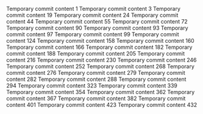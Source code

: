 Temporary commit content 1
Temporary commit content 3
Temporary commit content 19
Temporary commit content 24
Temporary commit content 44
Temporary commit content 55
Temporary commit content 72
Temporary commit content 90
Temporary commit content 93
Temporary commit content 97
Temporary commit content 99
Temporary commit content 124
Temporary commit content 158
Temporary commit content 160
Temporary commit content 166
Temporary commit content 182
Temporary commit content 188
Temporary commit content 205
Temporary commit content 216
Temporary commit content 230
Temporary commit content 246
Temporary commit content 252
Temporary commit content 268
Temporary commit content 276
Temporary commit content 279
Temporary commit content 282
Temporary commit content 288
Temporary commit content 294
Temporary commit content 323
Temporary commit content 339
Temporary commit content 354
Temporary commit content 362
Temporary commit content 367
Temporary commit content 382
Temporary commit content 401
Temporary commit content 423
Temporary commit content 432
